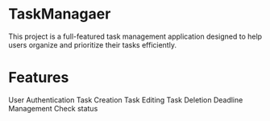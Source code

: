 # TaskManagaer
This project is a full-featured task management application designed to help users organize and prioritize their tasks efficiently. 

# Features
User Authentication
Task Creation
Task Editing
Task Deletion
Deadline Management
Check status

